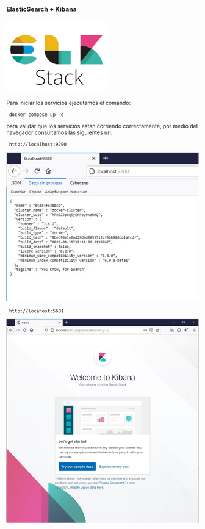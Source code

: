 ### ElasticSearch + Kibana

![ELK logo](/screenshot/ELK.png?raw=true "ELK Logo")

Para iniciar los servicios ejecutamos el comando:

     docker-compose up -d

para validar que los servicios estan corriendo correctamente, por medio del navegador consultamos las siguientes url:


     http://localhost:9200

![ELASTIC_RUNNING](/screenshot/ELASTIC_RUNNING.JPG?raw=true "ELASTIC_RUNNING")

	 http://locahost:5601

![KIBANA_RUNNING](/screenshot/KIBANA_RUNNING.JPG?raw=true "KIBANA_RUNNING")